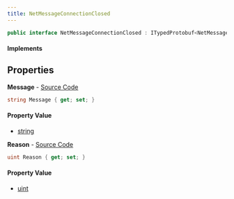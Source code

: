 ```yaml
---
title: NetMessageConnectionClosed
---
```


```csharp
public interface NetMessageConnectionClosed : ITypedProtobuf<NetMessageConnectionClosed>, INativeHandle
```

#### Implements

## Properties

**Message** - [Source Code](https://github.com/swiftly-solution/swiftlys2/blob/master/managed/src/SwiftlyS2.Generated/Protobufs/Interfaces/NetMessageConnectionClosed.cs#L16)

```csharp
string Message { get; set; }
```

#### Property Value

- [string](https://learn.microsoft.com/dotnet/api/system.string)

**Reason** - [Source Code](https://github.com/swiftly-solution/swiftlys2/blob/master/managed/src/SwiftlyS2.Generated/Protobufs/Interfaces/NetMessageConnectionClosed.cs#L13)

```csharp
uint Reason { get; set; }
```

#### Property Value

- [uint](https://learn.microsoft.com/dotnet/api/system.uint32)

